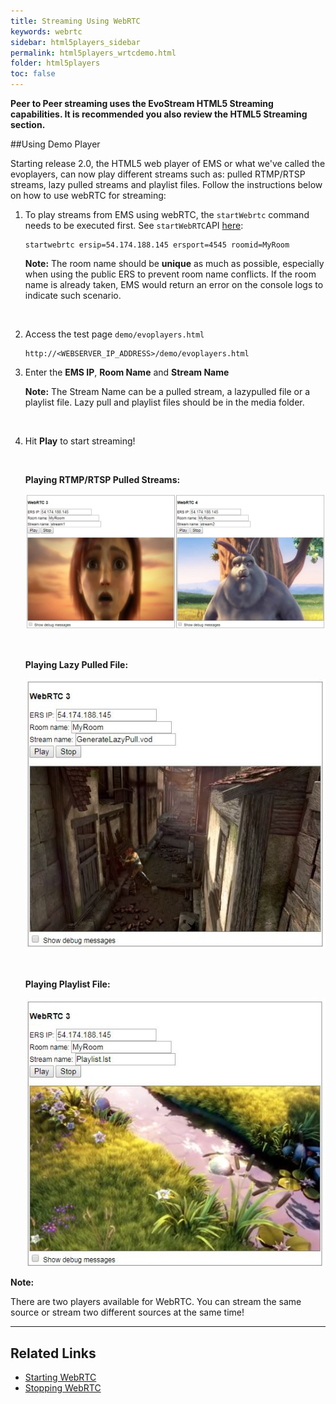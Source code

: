 ```yaml
---
title: Streaming Using WebRTC
keywords: webrtc
sidebar: html5players_sidebar
permalink: html5players_wrtcdemo.html
folder: html5players
toc: false
---
```


**Peer to Peer streaming uses the EvoStream HTML5 Streaming capabilities. It is recommended you also review the HTML5 Streaming section.**



##Using Demo Player

Starting release 2.0, the HTML5 web player of EMS or what we've called the evoplayers, can now play different streams such as: pulled RTMP/RTSP streams, lazy pulled streams and playlist files. Follow the instructions below on how to use webRTC for streaming:



1. To play streams from EMS using webRTC, the `startWebrtc` command needs to be executed first. See `startWebRTC`API [here](api/startWebRTC.html):

   ```
   startwebrtc ersip=54.174.188.145 ersport=4545 roomid=MyRoom
   ```

   **Note:** The room name should be **unique** as much as possible, especially when using the public ERS to prevent room name conflicts. If the room name is already taken, EMS would return an error on the console logs to indicate such scenario.

   ​

2. Access the test page `demo/evoplayers.html`

   ```
   http://<WEBSERVER_IP_ADDRESS>/demo/evoplayers.html
   ```

3. Enter the **EMS IP**, **Room Name** and **Stream Name** 

   **Note:** The Stream Name can be a pulled stream, a lazypulled file or a playlist file. Lazy pull and playlist files should be in the media folder.

   ​

4. Hit **Play** to start streaming!

   ​

   **Playing RTMP/RTSP Pulled Streams:**

   ![](images/html5/webrtc.jpg)

   ​

   **Playing Lazy Pulled File:**

   ![](images/html5/play_wrtc_lazypull.jpg)

   ​

   **Playing Playlist File:**

   ![](images/html5/play_wrtc_playlist.jpg)




**Note:**

There are two players available for WebRTC. You can stream the same source or stream two different sources at the same time!

------

## Related Links

- [Starting WebRTC](api/startWebRTC.html)
- [Stopping WebRTC](stopWebRTC.html)

